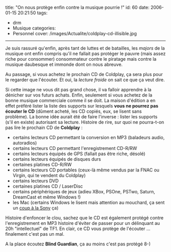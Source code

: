 title: "On nous protège enfin contre la musique pourrie !"
id: 60
date: 2006-01-15 20:21:50
tags:
- drm
- Musique
categories:
- Personnel
cover: /images/Actualite/coldplay-cd-illisible.jpg
---

Je suis rassuré qu'enfin, après tant de luttes et de batailles, les _majors_ de la musique ont enfin compris qu'il ne fallait pas protéger le pauvre (mais assez riche pour consommer) consommateur contre le piratage mais contre la musique daubesque et immonde dont on nous abreuve.

Au passage, si vous achetez le prochain CD de Coldplay, ça sera plus pour le regarder que l'écouter. Et oui, la _lecture froide_ on sait ce que ça veut dire.

<!--more-->

Si cette image ne vous dit pas grand chose, il va falloir apprendre à la dénicher sur vos futurs achats. Enfin, seulement si vous achetez de la bonne musique commerciale comme il se doit. La maison d'édition a en effet préféré lister la liste des supports sur lesquels **vous ne pourrez pas écouter le CD** (dûment acheté, les CD copiés, eux, se lisent sans problème). La bonne idée aurait été de faire l'inverse : lister les supports (s'il en existe) autorisant sa lecture. Histoire de rire, sur quoi ne pourra-t-on pas lire le prochain CD de **Coldplay** :

*   certains lecteurs CD permettant la conversion en MP3 (baladeurs audio, autoradios)
*   certains lecteurs CD permettant l'enregistrement CD-R/RW
*   certains lecteurs équipés de GPS (fallait pas être riche, désolé)
*   certains lecteurs équipés de disques durs
*   certaines platines CD-R/RW
*   certains lecteurs CD portables (ceux-là même vendus par la FNAC ou Virgin, qui te vendent du Coldplay)
*   certains lecteurs DVD
*   certaines platines CD / LaserDisc
*   certains périphériques de jeux (adieu XBox, PSOne, PSTwo, Saturn, DreamCast et même Windows !)
*   les Mac (certains Windows le lisent mais attention au mouchard, ça sent un [coup à la Sony](http://www.clubic.com/actualite-29041-sony-marque-une-pause-pour-ses-cd-avec-rootkit.html) ça)

Histoire d'enfoncer le clou, sachez que le CD est également protégé contre l'enregistrement en MP3 histoire d'éviter de passer pour un délinquant au 20h "intellectuel" de TF1\. En clair, ce CD vous protège de l'écouter ... finalement c'est pas un mal.

A la place écoutez **Blind Guardian**, ça au moins c'est pas protégé 8-)